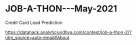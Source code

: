 # JOB-A-THON---May-2021
Credit Card Lead Prediction

https://datahack.analyticsvidhya.com/contest/job-a-thon-2/?utm_source=auto-email#About
